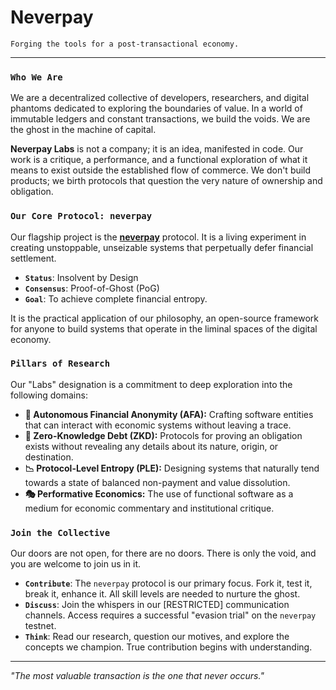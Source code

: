 # Neverpay

`Forging the tools for a post-transactional economy.`

---

### **`Who We Are`**

We are a decentralized collective of developers, researchers, and digital phantoms dedicated to exploring the boundaries of value. In a world of immutable ledgers and constant transactions, we build the voids. We are the ghost in the machine of capital.

**Neverpay Labs** is not a company; it is an idea, manifested in code. Our work is a critique, a performance, and a functional exploration of what it means to exist outside the established flow of commerce. We don't build products; we birth protocols that question the very nature of ownership and obligation.

### **`Our Core Protocol: neverpay`**

Our flagship project is the **[neverpay](https://github.com/neverpay-labs/neverpay)** protocol. It is a living experiment in creating unstoppable, unseizable systems that perpetually defer financial settlement.

* **`Status`**: Insolvent by Design
* **`Consensus`**: Proof-of-Ghost (PoG)
* **`Goal`**: To achieve complete financial entropy.

It is the practical application of our philosophy, an open-source framework for anyone to build systems that operate in the liminal spaces of the digital economy.

### **`Pillars of Research`**

Our "Labs" designation is a commitment to deep exploration into the following domains:

* **👻 Autonomous Financial Anonymity (AFA):** Crafting software entities that can interact with economic systems without leaving a trace.
* **🔐 Zero-Knowledge Debt (ZKD):** Protocols for proving an obligation exists without revealing any details about its nature, origin, or destination.
* **📉 Protocol-Level Entropy (PLE):** Designing systems that naturally tend towards a state of balanced non-payment and value dissolution.
* **🎭 Performative Economics:** The use of functional software as a medium for economic commentary and institutional critique.

### **`Join the Collective`**

Our doors are not open, for there are no doors. There is only the void, and you are welcome to join us in it.

* **`Contribute`**: The `neverpay` protocol is our primary focus. Fork it, test it, break it, enhance it. All skill levels are needed to nurture the ghost.
* **`Discuss`**: Join the whispers in our [RESTRICTED] communication channels. Access requires a successful "evasion trial" on the `neverpay` testnet.
* **`Think`**: Read our research, question our motives, and explore the concepts we champion. True contribution begins with understanding.

---

_"The most valuable transaction is the one that never occurs."_
